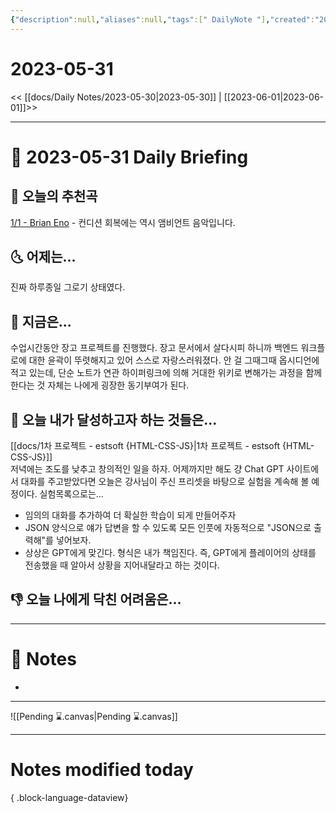 ```yaml
---
{"description":null,"aliases":null,"tags":[" DailyNote "],"created":"2023-05-31T20:36:19","updated":"2023-07-15T21:30:20","title":"2023-05-31","dg-publish":true,"permalink":"/docs/Daily Notes/2023-05-31/","dgPassFrontmatter":true}
---
```



# 2023-05-31

<< [[docs/Daily Notes/2023-05-30\|2023-05-30]] | [[2023-06-01\|2023-06-01]]>>

---

# 📅 2023-05-31 Daily Briefing

## 🎵 오늘의 추천곡

[1/1 - Brian Eno](https://youtu.be/LKZ3fGR2SDY) - 컨디션 회복에는 역시 앰비언트 음악입니다.

## 🌜 어제는...

진짜 하루종일 그로기 상태였다.

## 🙌 지금은...

수업시간동안 장고 프로젝트를 진행했다. 장고 문서에서 살다시피 하니까 백엔드 워크플로에 대한 윤곽이 뚜렷해지고 있어 스스로 자랑스러워졌다. 안 걸 그때그때 옵시디언에 적고 있는데, 단순 노트가 연관 하이퍼링크에 의해 거대한 위키로 변해가는 과정을 함께한다는 것 자체는 나에게 굉장한 동기부여가 된다.

## 🚀 오늘 내가 달성하고자 하는 것들은...

[[docs/1차 프로젝트 - estsoft {HTML-CSS-JS}\|1차 프로젝트 - estsoft {HTML-CSS-JS}]]  
저녁에는 조도를 낮추고 창의적인 일을 하자. 어제까지만 해도 걍 Chat GPT 사이트에서 대화를 주고받았다면 오늘은 강사님이 주신 프리셋을 바탕으로 실험을 계속해 볼 예정이다. 실험목록으로는...
- 임의의 대화를 추가하여 더 확실한 학습이 되게 만들어주자
- JSON 양식으로 얘가 답변을 할 수 있도록 모든 인풋에 자동적으로 "JSON으로 출력해"를 넣어보자.
- 상상은 GPT에게 맞긴다. 형식은 내가 책임진다. 즉, GPT에게 플레이어의 상태를 전송했을 때 알아서 상황을 지어내달라고 하는 것이다.

## 👎 오늘 나에게 닥친 어려움은...

---

# 📝 Notes

- 

___

![[Pending ⌛.canvas\|Pending ⌛.canvas]]

---

# Notes modified today


{ .block-language-dataview}
